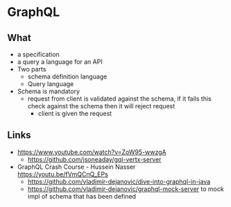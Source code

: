 # GraphQL

## What

- a specification
- a query a language for an API
- Two parts
  - schema definition language
  - Query language
- Schema is mandatory
  - request from client is validated against the schema, if it fails this check against the schema then it will reject request
    - client is given the request


## Links

- https://www.youtube.com/watch?v=ZoW95-wwzgA
  - https://github.com/jsoneaday/gql-vertx-server
- GraphQL Crash Course - Hussein Nasser https://youtu.be/fVmQCnQ_EPs
  - https://github.com/vladimir-dejanovic/dive-into-graphql-in-java
  - https://github.com/vladimir-dejanovic/graphql-mock-server to mock impl of schema that has been defined
